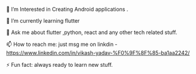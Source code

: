 
 🔭 I’m Interested in Creating Android applications .
 
 🌱 I’m currently learning flutter
 
 💬 Ask me about flutter ,python, react and any other tech related stuff.
 
 📫 How to reach me: just msg me on linkdin - https://www.linkedin.com/in/vikash-yadav-%F0%9F%8F%85-ba1aa2242/
 
 ⚡ Fun fact: always ready to learn new stuff.

